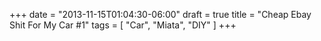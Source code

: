 +++
date = "2013-11-15T01:04:30-06:00"
draft = true
title = "Cheap Ebay Shit For My Car #1"
tags = [ "Car", "Miata", "DIY" ]
+++

